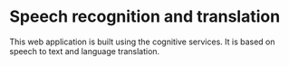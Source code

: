 # Speech recognition and translation
This web application is built using the cognitive services. It is based on speech to text and language translation.
